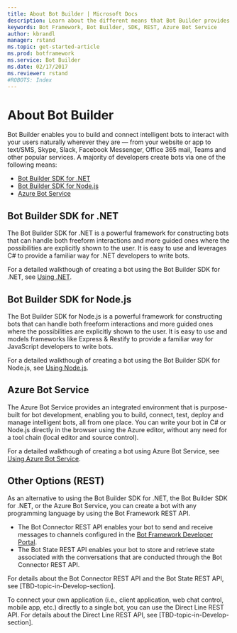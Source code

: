 ```yaml
---
title: About Bot Builder | Microsoft Docs
description: Learn about the different means that Bot Builder provides for building a bot using the Bot Framework.
keywords: Bot Framework, Bot Builder, SDK, REST, Azure Bot Service
author: kbrandl
manager: rstand
ms.topic: get-started-article
ms.prod: botframework
ms.service: Bot Builder
ms.date: 02/17/2017
ms.reviewer: rstand
#ROBOTS: Index
---
```


# About Bot Builder

Bot Builder enables you to build and connect intelligent bots to interact with your users naturally wherever they are — from your website or app to text/SMS, Skype, Slack, Facebook Messenger, Office 365 mail, Teams and other popular services. 
A majority of developers create bots via one of the following means:

- [Bot Builder SDK for .NET](#dotnet) 
- [Bot Builder SDK for Node.js](#node)
- [Azure Bot Service](#azure)

## <a id="dotnet"></a>Bot Builder SDK for .NET
The Bot Builder SDK for .NET is a powerful framework for constructing bots that can handle both freeform interactions and more guided ones where the possibilities are explicitly shown to the user. It is easy to use and leverages C# to provide a familiar way for .NET developers to write bots. 

For a detailed walkthough of creating a bot using the Bot Builder SDK for .NET, see <a href="bot-framework-dotnet-getstarted.md">Using .NET</a>.

## <a id="node"></a>Bot Builder SDK for Node.js
The Bot Builder SDK for Node.js is a powerful framework for constructing bots that can handle both freeform interactions and more guided ones where the possibilities are explicitly shown to the user. It is easy to use and models frameworks like Express & Restify to provide a familiar way for JavaScript developers to write bots. 

For a detailed walkthough of creating a bot using the Bot Builder SDK for Node.js, see <a href="bot-framework-nodejs-getstarted.md">Using Node.js</a>.

## <a id="azure"></a>Azure Bot Service
The Azure Bot Service provides an integrated environment that is purpose-built for bot development, 
enabling you to build, connect, test, deploy and manage intelligent bots, all from one place. 
You can write your bot in C# or Node.js directly in the browser using the Azure editor, without any need for a tool chain (local editor and source control). 

For a detailed walkthough of creating a bot using Azure Bot Service, see <a href="bot-framework-azure-getstarted.md">Using Azure Bot Service</a>.

## Other Options (REST)
As an alternative to using the Bot Builder SDK for .NET, the Bot Builder SDK for .NET, or the Azure Bot Service, 
you can create a bot with any programming language by using the Bot Framework REST API.
- The Bot Connector REST API enables your bot to send and receive messages to channels configured in the [Bot Framework Developer Portal](https://dev.botframework.com/). 
- The Bot State REST API enables your bot to store and retrieve state associated with the conversations that are conducted through the Bot Connector REST API. 

For details about the Bot Connector REST API and the Bot State REST API, see [TBD-topic-in-Develop-section].

To connect your own application (i.e., client application, web chat control, mobile app, etc.) directly to a single bot, 
you can use the Direct Line REST API. 
For details about the Direct Line REST API, see [TBD-topic-in-Develop-section].